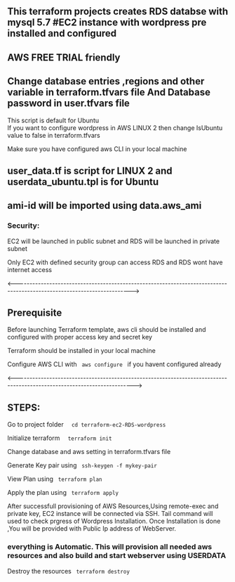 This terraform projects creates
 RDS databse with mysql 5.7 
 #EC2 instance with wordpress pre installed and configured 
 ----------------------------------------------------------------------
 AWS FREE TRIAL friendly
 ----------------------------------------------------------------------
 Change database entries ,regions and other variable in terraform.tfvars file
 And Database password in user.tfvars file
 -------------------------------------------------------------------------
  This script is default for Ubuntu   
  If you want to configure wordpress in AWS LINUX 2 then change IsUbuntu value to false in terraform.tfvars

  Make sure you have configured aws CLI in your local machine

  user_data.tf is script for LINUX 2 and userdata_ubuntu.tpl is for Ubuntu
  ----------------------------------------------------------------------------------------
  ami-id will be imported using data.aws_ami 
  --------------------------------------------------------------------------------
 <h3> Security: </h3>
<p> EC2 will be launched in public subnet and RDS will be launched in private subnet </p>
<p> Only EC2 with defined security group can access RDS and RDS wont have internet access </p>


<----------------------------------------------------------------------------------------------------------------------->

<h2> Prerequisite </h2>
<p> Before launching Terraform template, aws cli should be installed and configured with proper access key and secret key </p>
<p> Terraform should be installed in your local machine </p>
<p> Configure AWS CLI with <code> aws configure </code> if you havent configured already </p>

<------------------------------------------------------------------------------------------------------------------------>

<h2> STEPS: </h2>

 <p> Go to project folder         <code>  cd terraform-ec2-RDS-wordpress </code></p>
 <p>Initialize terraform          <code>  terraform init</code></p>
 <p>Change database and aws setting in terraform.tfvars file </p>
 <p>Generate Key pair using        <code> ssh-keygen -f mykey-pair  </code></p>
 <p>View Plan using                <code> terraform plan  </code></p>
 <p>Apply the plan using           <code> terraform apply</code></p>
 
 <p> After successfull provisioning of AWS Resources,Using remote-exec and private key, EC2 instance will be connected via  SSH. Tail command will used to check prgress of Wordpress Installation. Once Installation is done ,You will be provided with Public Ip address of WebServer.</p>
 <h3> everything is Automatic. This will provision all needed  aws resources and also build and start webserver using USERDATA </h3>

 <p>Destroy the resources          <code> terraform destroy </code></p>




